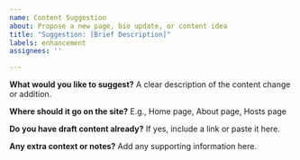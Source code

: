 ```yaml
---
name: Content Suggestion
about: Propose a new page, bio update, or content idea
title: "Suggestion: [Brief Description]"
labels: enhancement
assignees: ''

---
```


**What would you like to suggest?**
A clear description of the content change or addition.

**Where should it go on the site?**
E.g., Home page, About page, Hosts page

**Do you have draft content already?**
If yes, include a link or paste it here.

**Any extra context or notes?**
Add any supporting information here.
